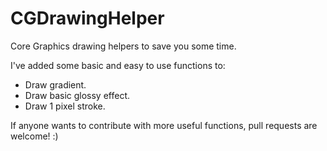CGDrawingHelper
===============

Core Graphics drawing helpers to save you some time.

I've added some basic and easy to use functions to:
* Draw gradient.
* Draw basic glossy effect.
* Draw 1 pixel stroke.

If anyone wants to contribute with more useful functions, pull requests are welcome! :)